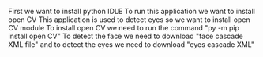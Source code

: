 First we want to install python IDLE
To run this application we want to install open CV 
This application is used to detect eyes so we want to install open CV module
To install open CV we need to run the command "py -m pip install open CV"
To detect the face we need to download "face cascade XML file" and to detect the eyes we need to download "eyes cascade XML"
